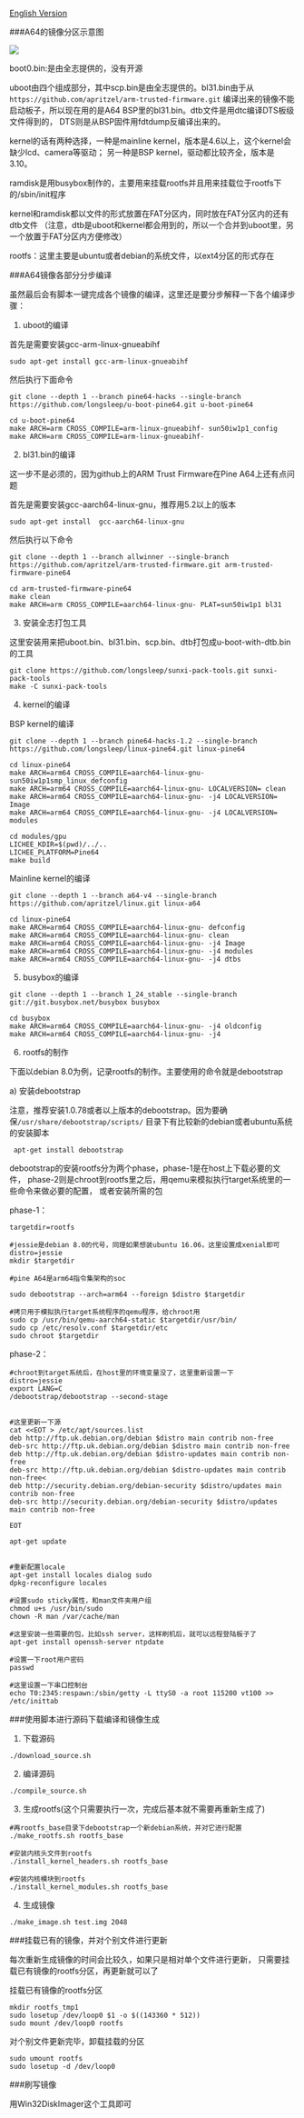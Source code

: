 [English Version](README-En.md)

###A64的镜像分区示意图

![](http://transing.bj.bcebos.com/image/pine64/pine64-parition.jpg)

boot0.bin:是由全志提供的，没有开源

uboot由四个组成部分，其中scp.bin是由全志提供的。bl31.bin由于从`https://github.com/apritzel/arm-trusted-firmware.git`
编译出来的镜像不能启动板子，所以现在用的是A64 BSP里的bl31.bin。dtb文件是用dtc编译DTS板级文件得到的，
DTS则是从BSP固件用fdtdump反编译出来的。

kernel的话有两种选择，一种是mainline kernel，版本是4.6以上，这个kernel会缺少lcd、camera等驱动；
另一种是BSP kernel，驱动都比较齐全，版本是3.10。

ramdisk是用busybox制作的，主要用来挂载rootfs并且用来挂载位于rootfs下的/sbin/init程序

kernel和ramdisk都以文件的形式放置在FAT分区内，同时放在FAT分区内的还有dtb文件
（注意，dtb是uboot和kernel都会用到的，所以一个合并到uboot里，另一个放置于FAT分区内方便修改）


rootfs：这里主要是ubuntu或者debian的系统文件，以ext4分区的形式存在

###A64镜像各部分分步编译

虽然最后会有脚本一键完成各个镜像的编译，这里还是要分步解释一下各个编译步骤：

1) uboot的编译

首先是需要安装gcc-arm-linux-gnueabihf

```
sudo apt-get install gcc-arm-linux-gnueabihf
```

然后执行下面命令
```
git clone --depth 1 --branch pine64-hacks --single-branch https://github.com/longsleep/u-boot-pine64.git u-boot-pine64

cd u-boot-pine64
make ARCH=arm CROSS_COMPILE=arm-linux-gnueabihf- sun50iw1p1_config
make ARCH=arm CROSS_COMPILE=arm-linux-gnueabihf-
```

2) bl31.bin的编译

这一步不是必须的，因为github上的ARM Trust Firmware在Pine A64上还有点问题

首先是需要安装gcc-aarch64-linux-gnu，推荐用5.2以上的版本

```
sudo apt-get install  gcc-aarch64-linux-gnu
```

然后执行以下命令

```
git clone --depth 1 --branch allwinner --single-branch https://github.com/apritzel/arm-trusted-firmware.git arm-trusted-firmware-pine64

cd arm-trusted-firmware-pine64
make clean
make ARCH=arm CROSS_COMPILE=aarch64-linux-gnu- PLAT=sun50iw1p1 bl31
```

3) 安装全志打包工具

这里安装用来把uboot.bin、bl31.bin、scp.bin、dtb打包成u-boot-with-dtb.bin的工具
```
git clone https://github.com/longsleep/sunxi-pack-tools.git sunxi-pack-tools
make -C sunxi-pack-tools
```

4) kernel的编译

BSP kernel的编译

```
git clone --depth 1 --branch pine64-hacks-1.2 --single-branch https://github.com/longsleep/linux-pine64.git linux-pine64

cd linux-pine64
make ARCH=arm64 CROSS_COMPILE=aarch64-linux-gnu- sun50iw1p1smp_linux_defconfig
make ARCH=arm64 CROSS_COMPILE=aarch64-linux-gnu- LOCALVERSION= clean
make ARCH=arm64 CROSS_COMPILE=aarch64-linux-gnu- -j4 LOCALVERSION= Image
make ARCH=arm64 CROSS_COMPILE=aarch64-linux-gnu- -j4 LOCALVERSION= modules

cd modules/gpu
LICHEE_KDIR=$(pwd)/../.. 
LICHEE_PLATFORM=Pine64
make build
```

Mainline kernel的编译

```
git clone --depth 1 --branch a64-v4 --single-branch https://github.com/apritzel/linux.git linux-a64

cd linux-pine64
make ARCH=arm64 CROSS_COMPILE=aarch64-linux-gnu- defconfig
make ARCH=arm64 CROSS_COMPILE=aarch64-linux-gnu- clean
make ARCH=arm64 CROSS_COMPILE=aarch64-linux-gnu- -j4 Image
make ARCH=arm64 CROSS_COMPILE=aarch64-linux-gnu- -j4 modules
make ARCH=arm64 CROSS_COMPILE=aarch64-linux-gnu- -j4 dtbs
```

5) busybox的编译

```
git clone --depth 1 --branch 1_24_stable --single-branch git://git.busybox.net/busybox busybox

cd busybox
make ARCH=arm64 CROSS_COMPILE=aarch64-linux-gnu- -j4 oldconfig
make ARCH=arm64 CROSS_COMPILE=aarch64-linux-gnu- -j4
```

6) rootfs的制作

下面以debian 8.0为例，记录rootfs的制作。主要使用的命令就是debootstrap

a) 安装debootstrap

 注意，推荐安装1.0.78或者以上版本的debootstrap。因为要确保`/usr/share/debootstrap/scripts/`
目录下有比较新的debian或者ubuntu系统的安装脚本
 
```
 apt-get install debootstrap
```

debootstrap的安装rootfs分为两个phase，phase-1是在host上下载必要的文件，
phase-2则是chroot到rootfs里之后，用qemu来模拟执行target系统里的一些命令来做必要的配置，
或者安装所需的包


phase-1：

```
targetdir=rootfs

#jessie是debian 8.0的代号，同理如果想装ubuntu 16.06，这里设置成xenial即可
distro=jessie
mkdir $targetdir

#pine A64是arm64指令集架构的soc

sudo debootstrap --arch=arm64 --foreign $distro $targetdir

#拷贝用于模拟执行target系统程序的qemu程序，给chroot用
sudo cp /usr/bin/qemu-aarch64-static $targetdir/usr/bin/
sudo cp /etc/resolv.conf $targetdir/etc
sudo chroot $targetdir 
```

phase-2：

```
#chroot到target系统后，在host里的环境变量没了，这里重新设置一下
distro=jessie
export LANG=C 
/debootstrap/debootstrap --second-stage


#这里更新一下源
cat <<EOT > /etc/apt/sources.list
deb http://ftp.uk.debian.org/debian $distro main contrib non-free
deb-src http://ftp.uk.debian.org/debian $distro main contrib non-free
deb http://ftp.uk.debian.org/debian $distro-updates main contrib non-free
deb-src http://ftp.uk.debian.org/debian $distro-updates main contrib non-free<
deb http://security.debian.org/debian-security $distro/updates main contrib non-free
deb-src http://security.debian.org/debian-security $distro/updates main contrib non-free

EOT 

apt-get update


#重新配置locale
apt-get install locales dialog sudo
dpkg-reconfigure locales

#设置sudo sticky属性，和man文件夹用户组
chmod u+s /usr/bin/sudo
chown -R man /var/cache/man

#这里安装一些需要的包，比如ssh server，这样刷机后，就可以远程登陆板子了
apt-get install openssh-server ntpdate

#设置一下root用户密码
passwd

#这里设置一下串口控制台
echo T0:2345:respawn:/sbin/getty -L ttyS0 -a root 115200 vt100 >> /etc/inittab
```
###使用脚本进行源码下载编译和镜像生成

1) 下载源码

```
./download_source.sh
```

2) 编译源码

```
./compile_source.sh
```

3) 生成rootfs(这个只需要执行一次，完成后基本就不需要再重新生成了)

```
#再rootfs_base目录下debootstrap一个新debian系统，并对它进行配置
./make_rootfs.sh rootfs_base

#安装内核头文件到rootfs
./install_kernel_headers.sh rootfs_base

#安装内核模块到rootfs
./install_kernel_modules.sh rootfs_base
```

4) 生成镜像

```
./make_image.sh test.img 2048
```

###挂载已有的镜像，并对个别文件进行更新

每次重新生成镜像的时间会比较久，如果只是相对单个文件进行更新，
只需要挂载已有镜像的rootfs分区，再更新就可以了

挂载已有镜像的rootfs分区
```
mkdir rootfs_tmp1
sudo losetup /dev/loop0 $1 -o $((143360 * 512))
sudo mount /dev/loop0 rootfs
```

对个别文件更新完毕，卸载挂载的分区

```
sudo umount rootfs
sudo losetup -d /dev/loop0
```

###刷写镜像

用Win32DiskImager这个工具即可
